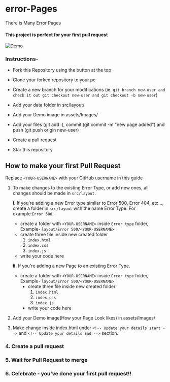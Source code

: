# error-Pages
There is Many Error Pages

#### This project is perfect for your first pull request

![Demo](https://github.com/mjmaurya/error-Pages/blob/master/assets/Images/mjmaurya.PNG)

### Instructions-
  - Fork this Repository using the button at the top
  
  - Clone your forked repository to your pc
  - Create a new branch for your modifications (ie. ```git branch new-user and check it out git checkout new-user and git checkout -b new-user```)
  - Add your data folder in src/layout/<Error-Type>
  - Add your Demo image in assets/Images/
  - Add your files (git add .), commit (git commit -m "new page added") and push (git push origin new-user)
  - Create a pull request
  - Star this repository
  
## How to make your first Pull Request

Replace ```<YOUR-USERNAME>``` with your GitHub username in this guide
 1. To make changes to the existing Error Type, or add new ones, all changes should be made in ```src/layout```.
 
    **i.** If you're adding a new Error type similar to Error 500, Error 404, etc..., create a folder in ```src/layout``` with the name Error Type. For example:```Error 500```.
      - create a folder with ```<YOUR-USERNAME>``` inside ```Error type``` folder, Example- ```layout/Error 500/<YOUR-USERNAME>```
      - create three file inside new created folder
        1. ```index.html```
        2. ```index.css```
        3. ```index.js```
      - write your code here
      
    **ii.** If you're adding a new Page to an existing Error Type.
    - create a folder with ```<YOUR-USERNAME>``` inside ```Error type``` folder, Example- ```layout/Error 500/<YOUR-USERNAME>```
      - create three file inside new created folder
        1. ```index.html```
        2. ```index.css```
        3. ```index.js```
      - write your code here
    
  2. Add your Demo image(How your Page Look likes) in assets/Images/
  
  3. Make change inside index.html under ```<!-- Update your details start -->``` and ```<!-- Update your details End -->``` section.
  
 ### 4. Create a pull request
 ### 5. Wait for Pull Request to merge
 ### 6. Celebrate - you've done your first pull request!!
